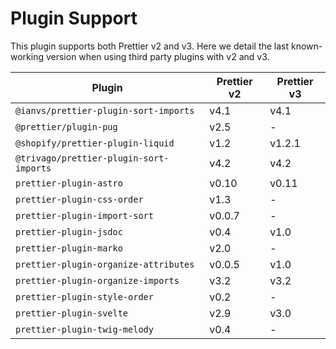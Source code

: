 # Plugin Support

This plugin supports both Prettier v2 and v3. Here we detail the last known-working version when using third party plugins with v2 and v3.

| Plugin                                  | Prettier v2 | Prettier v3 |
| --------------------------------------- | ----------- | ----------- |
| `@ianvs/prettier-plugin-sort-imports`   | v4.1        | v4.1        |
| `@prettier/plugin-pug`                  | v2.5        | -           |
| `@shopify/prettier-plugin-liquid`       | v1.2        | v1.2.1      |
| `@trivago/prettier-plugin-sort-imports` | v4.2        | v4.2        |
| `prettier-plugin-astro`                 | v0.10       | v0.11       |
| `prettier-plugin-css-order`             | v1.3        | -           |
| `prettier-plugin-import-sort`           | v0.0.7      | -           |
| `prettier-plugin-jsdoc`                 | v0.4        | v1.0        |
| `prettier-plugin-marko`                 | v2.0        | -           |
| `prettier-plugin-organize-attributes`   | v0.0.5      | v1.0        |
| `prettier-plugin-organize-imports`      | v3.2        | v3.2        |
| `prettier-plugin-style-order`           | v0.2        | -           |
| `prettier-plugin-svelte`                | v2.9        | v3.0        |
| `prettier-plugin-twig-melody`           | v0.4        | -           |
